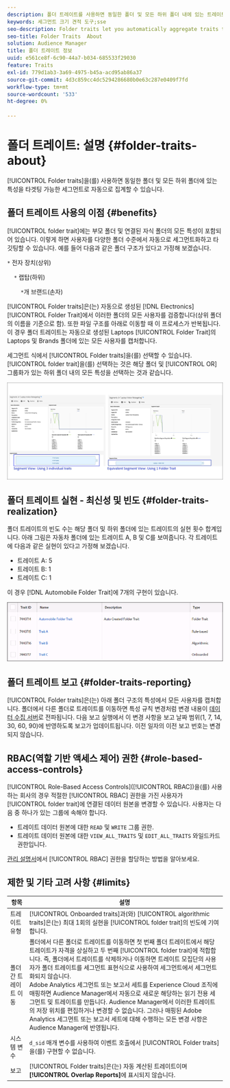 ```yaml
---
description: 폴더 트레이트를 사용하면 동일한 폴더 및 모든 하위 폴더 내에 있는 트레이트를 타겟팅 가능한 세그먼트로 자동으로 집계할 수 있습니다.
keywords: 세그먼트 크기 견적 도구;sse
seo-description: Folder traits let you automatically aggregate traits that reside within the same folder and all child folders into a targetable segment.
seo-title: Folder Traits  About
solution: Audience Manager
title: 폴더 트레이트 정보
uuid: e561ce8f-6c90-44a7-b034-685533f29030
feature: Traits
exl-id: 779d1ab3-3a69-4975-b45a-acd95ab86a37
source-git-commit: 4d3c859cc4dc5294286680b0e63c287e0409f7fd
workflow-type: tm+mt
source-wordcount: '533'
ht-degree: 0%

---
```


# 폴더 트레이트: 설명 {#folder-traits-about}

[!UICONTROL Folder traits]을(를) 사용하면 동일한 폴더 및 모든 하위 폴더에 있는 특성을 타겟팅 가능한 세그먼트로 자동으로 집계할 수 있습니다.

## 폴더 트레이트 사용의 이점 {#benefits}

[!UICONTROL folder trait]에는 부모 폴더 및 연결된 자식 폴더의 모든 특성이 포함되어 있습니다. 이렇게 하면 사용자를 다양한 폴더 수준에서 자동으로 세그먼트화하고 타깃팅할 수 있습니다. 예를 들어 다음과 같은 폴더 구조가 있다고 가정해 보겠습니다.

`*` 전자 장치(상위)

    `*` 랩탑(하위)

        `*`개 브랜드(손자)

[!UICONTROL Folder traits]은(는) 자동으로 생성된 [!DNL Electronics] [!UICONTROL Folder Trait]에서 이러한 폴더의 모든 사용자를 검증합니다(상위 폴더의 이름을 기준으로 함). 또한 파일 구조를 아래로 이동할 때 이 프로세스가 반복됩니다. 이 경우 폴더 트레이트는 자동으로 생성된 Laptops [!UICONTROL Folder Trait]의 Laptops 및 Brands 폴더에 있는 모든 사용자를 캡처합니다.

세그먼트 식에서 [!UICONTROL Folder traits]을(를) 선택할 수 있습니다. [!UICONTROL folder trait]을(를) 선택하는 것은 해당 폴더 및 [!UICONTROL OR] 그룹화가 있는 하위 폴더 내의 모든 특성을 선택하는 것과 같습니다.

![](assets/folder-traits-compare-border.jpg)

## 폴더 트레이트 실현 - 최신성 및 빈도 {#folder-traits-realization}

폴더 트레이트의 빈도 수는 해당 폴더 및 하위 폴더에 있는 트레이트의 실현 횟수 합계입니다. 아래 그림은 자동차 폴더에 있는 트레이트 A, B 및 C를 보여줍니다. 각 트레이트에 다음과 같은 실현이 있다고 가정해 보겠습니다.

* 트레이트 A: 5
* 트레이트 B: 1
* 트레이트 C: 1

이 경우 [!DNL Automobile Folder Trait]에 7개의 구현이 있습니다.

![](assets/folder_traits_rollup_border.png)

## 폴더 트레이트 보고 {#folder-traits-reporting}

[!UICONTROL Folder traits]은(는) 아래 폴더 구조의 특성에서 모든 사용자를 캡처합니다. 폴더에서 다른 폴더로 트레이트를 이동하면 특성 규칙 변경처럼 변경 내용이 [데이터 수집 서버](../../reference/system-components/components-data-collection.md)로 전파됩니다. 다음 보고 실행에서 이 변경 사항을 보고 날짜 범위(1, 7, 14, 30, 60, 90)에 반영하도록 보고가 업데이트됩니다. 이전 일자의 이전 보고 번호는 변경되지 않습니다.

## RBAC(역할 기반 액세스 제어) 권한 {#role-based-access-controls}

[!UICONTROL Role-Based Access Controls]([!UICONTROL RBAC])을(를) 사용하는 회사의 경우 적절한 [!UICONTROL RBAC] 권한을 가진 사용자가 [!UICONTROL folder trait]에 연결된 데이터 원본을 변경할 수 있습니다. 사용자는 다음 중 하나가 있는 그룹에 속해야 합니다.

* 트레이트 데이터 원본에 대한 `READ` 및 `WRITE` 그룹 권한.
* 트레이트 데이터 원본에 대한 `VIEW_ALL_TRAITS` 및 `EDIT_ALL_TRAITS` 와일드카드 권한입니다.

[관리 설명서](../../features/administration/administration-overview.md#create-group)에서 [!UICONTROL RBAC] 권한을 할당하는 방법을 알아보세요.

## 제한 및 기타 고려 사항 {#limits}

| 항목 | 설명 |
|---|---|
| 트레이트 유형 | [!UICONTROL Onboarded traits]과(와) [!UICONTROL algorithmic traits]은(는) 최대 1회의 실현을 [!UICONTROL folder trait]의 빈도에 기여합니다. |
| 폴더 간 트레이트 이동 | 폴더에서 다른 폴더로 트레이트를 이동하면 첫 번째 폴더 트레이트에서 해당 트레이트가 자격을 상실하고 두 번째 [!UICONTROL folder trait]에 적합합니다. 즉, 폴더에서 트레이트를 삭제하거나 이동하면 트레이트 모집단의 사용자가 폴더 트레이트를 세그먼트 표현식으로 사용하여 세그먼트에서 세그먼트화되지 않습니다. <br> Adobe Analytics 세그먼트 또는 보고서 세트를 Experience Cloud 조직에 매핑하면 Audience Manager에서 자동으로 새로운 해당하는 읽기 전용 세그먼트 및 트레이트를 만듭니다. Audience Manager에서 이러한 트레이트의 저장 위치를 편집하거나 변경할 수 없습니다. 그러나 매핑된 Adobe Analytics 세그먼트 또는 보고서 세트에 대해 수행하는 모든 변경 사항은 Audience Manager에 반영됩니다. |
| 시스템 변수 | `d_sid` 매개 변수를 사용하여 이벤트 호출에서 [!UICONTROL Folder traits]을(를) 구현할 수 없습니다. |
| 보고 | [!UICONTROL Folder traits]은(는) 자동 계산된 트레이트이며 **[!UICONTROL Overlap Reports]**&#x200B;에 표시되지 않습니다. |
